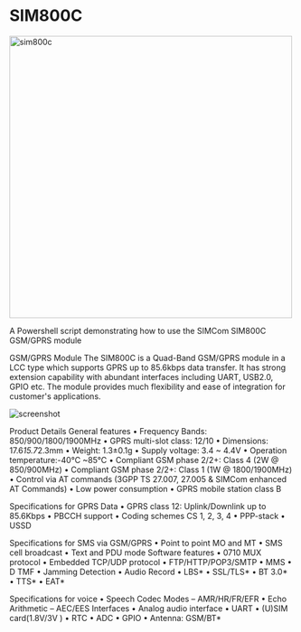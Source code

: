 # SIM800C




<img width="500" height="500" alt="sim800c" src="https://github.com/user-attachments/assets/5e361cc0-a5ad-4308-9008-102012de3010" />


A Powershell script demonstrating how to use the SIMCom SIM800C GSM/GPRS module

GSM/GPRS Module
The SIM800C is a Quad-Band GSM/GPRS module in a LCC type which supports GPRS up to 85.6kbps data transfer. It has strong extension capability with abundant interfaces including UART, USB2.0, GPIO etc. The module provides much flexibility and ease of integration for customer's applications.

![screenshot](https://github.com/user-attachments/assets/0bf43392-536a-450e-b5f6-c0a598020acf)


Product Details
General features
• Frequency Bands: 850/900/1800/1900MHz
• GPRS multi-slot class: 12/10
• Dimensions: 17.6*15.7*2.3mm
• Weight: 1.3±0.1g
• Supply voltage: 3.4 ~ 4.4V
• Operation temperature:-40℃ ~85℃
• Compliant GSM phase 2/2+: Class 4 (2W @ 850/900MHz)
• Compliant GSM phase 2/2+: Class 1 (1W @ 1800/1900MHz)
• Control via AT commands (3GPP TS 27.007, 27.005 & SIMCom enhanced AT Commands)
• Low power consumption
• GPRS mobile station class B
 
Specifications for GPRS Data
• GPRS class 12: Uplink/Downlink up to 85.6Kbps
• PBCCH support
• Coding schemes CS 1, 2, 3, 4
• PPP-stack
• USSD
 
Specifications for SMS via GSM/GPRS
• Point to point MO and MT
• SMS cell broadcast
• Text and PDU mode
Software features
• 0710 MUX protocol
• Embedded TCP/UDP protocol
• FTP/HTTP/POP3/SMTP
• MMS
• D TMF
• Jamming Detection
• Audio Record
• LBS*
• SSL/TLS*
• BT 3.0*
• TTS*
• EAT*
 
Specifications for voice
• Speech Codec Modes
– AMR/HR/FR/EFR
• Echo Arithmetic
– AEC/EES
Interfaces
• Analog audio interface
• UART
• (U)SIM card(1.8V/3V )
• RTC
• ADC
• GPIO
• Antenna: GSM/BT*
